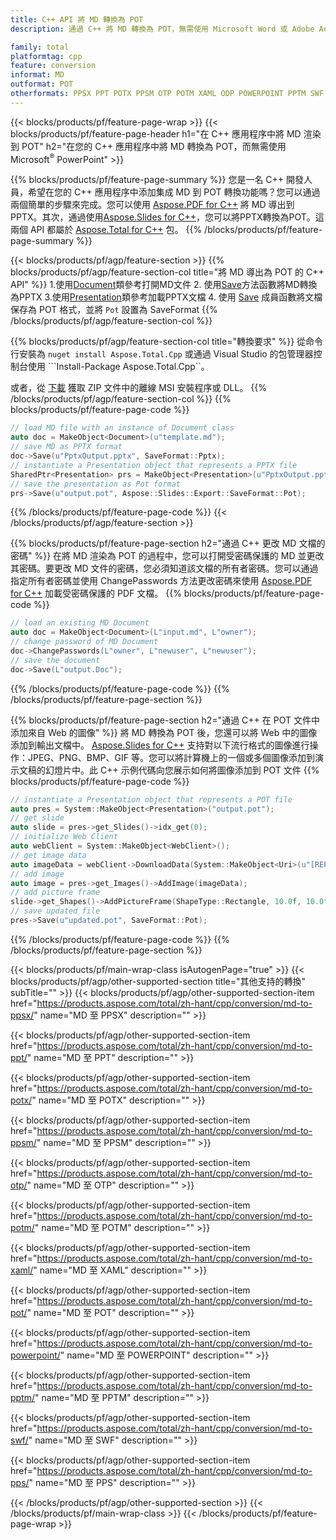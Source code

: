 ```yaml
---
title: C++ API 將 MD 轉換為 POT
description: 通過 C++ 將 MD 轉換為 POT，無需使用 Microsoft Word 或 Adobe Acrobat Reader

family: total
platformtag: cpp
feature: conversion
informat: MD
outformat: POT
otherformats: PPSX PPT POTX PPSM OTP POTM XAML ODP POWERPOINT PPTM SWF PPS
---
```

{{< blocks/products/pf/feature-page-wrap >}}
{{< blocks/products/pf/feature-page-header h1="在 C++ 應用程序中將 MD 渲染到 POT" h2="在您的 C++ 應用程序中將 MD 轉換為 POT，而無需使用 Microsoft<sup>&reg;</sup> PowerPoint" >}}

{{% blocks/products/pf/feature-page-summary %}}
您是一名 C++ 開發人員，希望在您的 C++ 應用程序中添加集成 MD 到 POT 轉換功能嗎？您可以通過兩個簡單的步驟來完成。您可以使用 [Aspose.PDF for C++](https://products.aspose.com/pdf/cpp/) 將 MD 導出到 PPTX。其次，通過使用[Aspose.Slides for C++](https://products.aspose.com/slides/cpp/)，您可以將PPTX轉換為POT。這兩個 API 都屬於 [Aspose.Total for C++](https://products.aspose.com/total/cpp/) 包。 
{{% /blocks/products/pf/feature-page-summary  %}}

{{< blocks/products/pf/agp/feature-section >}}
{{% blocks/products/pf/agp/feature-section-col title="將 MD 導出為 POT 的 C++ API" %}}
1.使用[Document](https://reference.aspose.com/pdf/cpp/class/aspose.pdf.document)類參考打開MD文件
2. 使用[Save](https://reference.aspose.com/pdf/cpp/class/aspose.pdf.document#a0184df207563187be7df37b8dbe443f6)方法函數將MD轉換為PPTX
3.使用[Presentation](https://reference.aspose.com/slides/cpp/class/aspose.slides.presentation)類參考加載PPTX文檔
4. 使用 [Save](https://reference.aspose.com/slides/cpp/class/aspose.slides.presentation#afcd59ec697bf05c10f78c3869de2ec9e) 成員函數將文檔保存為 POT 格式，並將 `Pot` 設置為 SaveFormat
{{% /blocks/products/pf/agp/feature-section-col %}}

{{% blocks/products/pf/agp/feature-section-col title="轉換要求" %}}
從命令行安裝為 ```nuget install Aspose.Total.Cpp``` 或通過 Visual Studio 的包管理器控制台使用 ```Install-Package Aspose.Total.Cpp``。

或者，從 [下載](https://releases.aspose.com/total/cpp) 獲取 ZIP 文件中的離線 MSI 安裝程序或 DLL。
{{% /blocks/products/pf/agp/feature-section-col %}}
{{% blocks/products/pf/feature-page-code %}}

```cpp
// load MD file with an instance of Document class
auto doc = MakeObject<Document>(u"template.md");
// save MD as PPTX format 
doc->Save(u"PptxOutput.pptx", SaveFormat::Pptx);
// instantiate a Presentation object that represents a PPTX file
SharedPtr<Presentation> prs = MakeObject<Presentation>(u"PptxOutput.pptx");
// save the presentation as Pot format
prs->Save(u"output.pot", Aspose::Slides::Export::SaveFormat::Pot);  
```


{{% /blocks/products/pf/feature-page-code %}}
{{< /blocks/products/pf/agp/feature-section >}}

{{% blocks/products/pf/feature-page-section  h2="通過 C++ 更改 MD 文檔的密碼" %}}
在將 MD 渲染為 POT 的過程中，您可以打開受密碼保護的 MD 並更改其密碼。要更改 MD 文件的密碼，您必須知道該文檔的所有者密碼。您可以通過指定所有者密碼並使用 ChangePasswords 方法更改密碼來使用 [Aspose.PDF for C++](https://products.aspose.com/pdf/cpp/) 加載受密碼保護的 PDF 文檔。
{{% blocks/products/pf/feature-page-code %}}

```cpp
// load an existing MD Document
auto doc = MakeObject<Document>(L"input.md", L"owner");
// change password of MD Document
doc->ChangePasswords(L"owner", L"newuser", L"newuser");
// save the document
doc->Save(L"output.Doc");
```

{{% /blocks/products/pf/feature-page-code  %}}
{{% /blocks/products/pf/feature-page-section %}}

{{% blocks/products/pf/feature-page-section  h2="通過 C++ 在 POT 文件中添加來自 Web 的圖像" %}}
將 MD 轉換為 POT 後，您還可以將 Web 中的圖像添加到輸出文檔中。 [Aspose.Slides for C++](https://products.aspose.com/slides/cpp/) 支持對以下流行格式的圖像進行操作：JPEG、PNG、BMP、GIF 等。您可以將計算機上的一個或多個圖像添加到演示文稿的幻燈片中。此 C++ 示例代碼向您展示如何將圖像添加到 POT 文件
{{% blocks/products/pf/feature-page-code %}}

```cpp
// instantiate a Presentation object that represents a POT file
auto pres = System::MakeObject<Presentation>("output.pot");
// get slide
auto slide = pres->get_Slides()->idx_get(0);
// initialize Web Client    
auto webClient = System::MakeObject<WebClient>();
// get image data
auto imageData = webClient->DownloadData(System::MakeObject<Uri>(u"[REPLACE WITH URL]"));
// add image
auto image = pres->get_Images()->AddImage(imageData);
// add picture frame
slide->get_Shapes()->AddPictureFrame(ShapeType::Rectangle, 10.0f, 10.0f, 100.0f, 100.0f, image);
// save updated file
pres->Save(u"updated.pot", SaveFormat::Pot);
```

{{% /blocks/products/pf/feature-page-code  %}}
{{% /blocks/products/pf/feature-page-section %}}

{{< blocks/products/pf/main-wrap-class isAutogenPage="true" >}}
{{< blocks/products/pf/agp/other-supported-section title="其他支持的轉換" subTitle="" >}}
{{< blocks/products/pf/agp/other-supported-section-item href="https://products.aspose.com/total/zh-hant/cpp/conversion/md-to-ppsx/" name="MD 至 PPSX" description="" >}}

{{< blocks/products/pf/agp/other-supported-section-item href="https://products.aspose.com/total/zh-hant/cpp/conversion/md-to-ppt/" name="MD 至 PPT" description="" >}}

{{< blocks/products/pf/agp/other-supported-section-item href="https://products.aspose.com/total/zh-hant/cpp/conversion/md-to-potx/" name="MD 至 POTX" description="" >}}

{{< blocks/products/pf/agp/other-supported-section-item href="https://products.aspose.com/total/zh-hant/cpp/conversion/md-to-ppsm/" name="MD 至 PPSM" description="" >}}

{{< blocks/products/pf/agp/other-supported-section-item href="https://products.aspose.com/total/zh-hant/cpp/conversion/md-to-otp/" name="MD 至 OTP" description="" >}}

{{< blocks/products/pf/agp/other-supported-section-item href="https://products.aspose.com/total/zh-hant/cpp/conversion/md-to-potm/" name="MD 至 POTM" description="" >}}

{{< blocks/products/pf/agp/other-supported-section-item href="https://products.aspose.com/total/zh-hant/cpp/conversion/md-to-xaml/" name="MD 至 XAML" description="" >}}

{{< blocks/products/pf/agp/other-supported-section-item href="https://products.aspose.com/total/zh-hant/cpp/conversion/md-to-pot/" name="MD 至 POT" description="" >}}

{{< blocks/products/pf/agp/other-supported-section-item href="https://products.aspose.com/total/zh-hant/cpp/conversion/md-to-powerpoint/" name="MD 至 POWERPOINT" description="" >}}

{{< blocks/products/pf/agp/other-supported-section-item href="https://products.aspose.com/total/zh-hant/cpp/conversion/md-to-pptm/" name="MD 至 PPTM" description="" >}}

{{< blocks/products/pf/agp/other-supported-section-item href="https://products.aspose.com/total/zh-hant/cpp/conversion/md-to-swf/" name="MD 至 SWF" description="" >}}

{{< blocks/products/pf/agp/other-supported-section-item href="https://products.aspose.com/total/zh-hant/cpp/conversion/md-to-pps/" name="MD 至 PPS" description="" >}}


{{< /blocks/products/pf/agp/other-supported-section >}}
{{< /blocks/products/pf/main-wrap-class >}}
{{< /blocks/products/pf/feature-page-wrap >}}